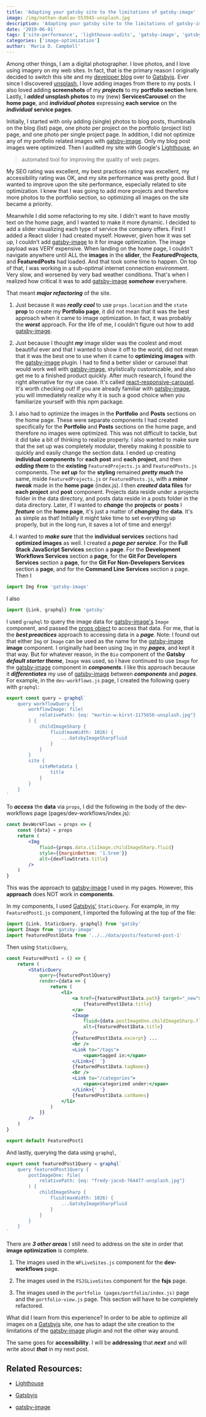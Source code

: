 ```yaml
---
title: 'Adapting your gatsby site to the limitations of gatsby-image'
image: /img/nathan-dumlao-553945-unsplash.jpg
description: 'Adapting your gatsby site to the limitations of gatsby-image.'
date: '2019-06-01'
tags: ['site-performance', 'lighthouse-audits', 'gatsby-image', 'gatsbyjs']
categories: ['image-optimization']
author: 'Maria D. Campbell'
---
```


Among other things, I am a digital photographer. I love photos, and I love using
imagery on my web sites. In fact, that is the primary reason I originally
decided to switch this site and my
[developer blog](https://www.mariadcampbell.com/) over to
[Gatsbyjs](https://www.gatsbyjs.org/). Ever since I discovered
[unsplash](https://unsplash.com/), I love adding images from there to my posts.
I also loved adding **screenshots** of my **_projects_** to my **portfolio
section** here. Lastly, I **_added_** **unsplash photos** to my (new)
**ServicesCarousel** on the **home page**, and **_individual photos_**
expressing **each service** on the **_individual_** **service pages**.

Initially, I started with only adding (single) photos to blog posts, thumbnails
on the blog (list) page, one photo per project on the portfolio (project list)
page, and one photo per single project page. In addition, I did not optimize any
of my portfolio related images with
[gatsby-image](https://www.gatsbyjs.org/packages/gatsby-image/). Only my blog
post images were optimized. Then I audited my site with Google's
[Lighthouse](https://developers.google.com/web/tools/lighthouse/), an

> automated tool for improving the quality of web pages.

My SEO rating was excellent, my best practices rating was excellent, my
accessibility rating was OK, and my site performance was pretty good. But I
wanted to improve upon the site performance, especially related to site
optimization. I knew that I was going to add more projects and therefore more
photos to the portfolio section, so optimizing all images on the site became a
priority.

Meanwhile I did some refactoring to my site. I didn't want to have mostly text
on the home page, and I wanted to make it more dynamic. I decided to add a
slider visualizing each type of service the company offers. First I added a
React slider I had created myself. However, given how it was set up, I couldn't
add [gatsby-image](https://www.gatsbyjs.org/packages/gatsby-image/) to it for
image optimization. The image payload was VERY expensive. When landing on the
home page, I couldn't navigate anywhere until ALL the **images** in the
**slider**, the **FeaturedProjects**, and **FeaturedPosts** had loaded. And that
took some time to happen. On top of that, I was working in a sub-optimal
internet connection environment. Very slow, and worsened by very bad weather
conditions. That's when I realized how critical it was to add
[gatsby-image](https://www.gatsbyjs.org/packages/gatsby-image/) **_somehow_**
everywhere.

That meant **_major refactoring_** of the site.

1. Just because it was **_really cool_** to use `props.location` and the `state`
   **prop** to create my **Portfolio page**, it did not mean that it was the
   best approach when it came to image optimization. In fact, it was probably
   the **_worst_** approach. For the life of me, I couldn't figure out how to
   add [gatsby-image](https://www.gatsbyjs.org/packages/gatsby-image/).

2. Just because I thought **_my_** image slider was the coolest and most
   beautiful ever and that I wanted to show it off to the world, did not mean
   that it was the best one to use when it came to **optimizing images** with
   the [gatsby-image](https://www.gatsbyjs.org/packages/gatsby-image/) plugin. I
   had to find a better slider or carousel that would work well with
   [gatsby-image](https://www.gatsbyjs.org/packages/gatsby-image/),
   stylistically customizable, and also get me to a finished product quickly.
   After much research, I found the right alternative for my use case. It's
   called
   [react-responsive-carousel](https://www.npmjs.com/package/react-responsive-carousel).
   It's worth checking out! If you are already familiar with
   [gatsby-image](https://www.gatsbyjs.org/packages/gatsby-image/), you will
   immediately realize why it is such a good choice when you familiarize
   yourself with this npm package.

3. I also had to optimize the images in the **Portfolio** and **Posts** sections
   on the home page. These were separate components I had created specifically
   for the **Portfolio** and **Posts** sections on the home page, and therefore
   no images were optimized. This was not difficult to tackle, but it did take a
   bit of thinking to realize properly. I also wanted to make sure that the set
   up was completely modular, thereby making it possible to quickly and easily
   change the section data. I ended up creating **individual components** for
   **each post** and **each project**, and then **_adding them_** to the
   **existing** `FeaturedProjects.js` and `FeaturedPosts.js` components. The
   **_set up_** for the **styling** remained **_pretty much_** the same, inside
   `FeaturedProjects.js` or `FeaturedPosts.js`, with a **_minor tweak_** made in
   the **home page** (index.js). I then **_created_** **data files** for **each
   project** and **post** component. Projects data reside under a projects
   folder in the data directory, and posts data reside in a posts folder in the
   data directory. Later, if I wanted to **_change_** the **projects** or
   **posts** I **_feature_** on the **home page**, it's just a matter of
   **_changing_** the **data**. It's as simple as that! Initially it might take
   time to set everything up properly, but in the long run, it saves a lot of
   time and energy!

4. I wanted to **_make sure_** that the **individual services** sections had
   **optimized images** as well. I created a **_page per service_**. For the
   **Full Stack JavaScript Services** section a **page**. For the **Development
   Workflows Services** section a **page**, for the **Git For Developers
   Services** section a **page**, for the **Git For Non-Developers Services**
   section a **page**, and for the **Command Line Services** section a page.
   Then I

```jsx
import Img from 'gatsby-image'
```

I also

```jsx
import {Link, graphql} from 'gatsby'
```

I used `graphql` to query the image data for
[gatsby-image's](https://www.gatsbyjs.org/packages/gatsby-image/) `Image`
component, and passed the
[props object](https://reactjs.org/docs/components-and-props.html) to access
that data. For me, that is the **_best preactices_** approach to accessing data
in a **_page_**. Note: I found out that either `Img` or `Image` can be used as
the name for the [gatsby-image](https://www.gatsbyjs.org/packages/gatsby-image/)
**image** component. I originally had been using `Img` in my **_pages_**, and
kept it that way. But for whatever reason, in the `Bio` component of the
**Gatsby** **_default starter theme_**, `Image` was used, so I have continued to
use `Image` for the
[gatsby-image](https://www.gatsbyjs.org/packages/gatsby-image/) component in
**_components_**. I like this approach because it **_differentiates_** my use of
[gatsby-image](https://www.gatsbyjs.org/packages/gatsby-image/) between
**_components_** and **_pages_**. For example, in the `dev-workflows.js` page, I
created the following query with `graphql`:

```js
export const query = graphql`
    query workflowQuery {
        workflowImage: file(
            relativePath: {eq: "martin-w-kirst-1175656-unsplash.jpg"}
        ) {
            childImageSharp {
                fluid(maxWidth: 1026) {
                    ...GatsbyImageSharpFluid
                }
            }
        }
        site {
            siteMetadata {
                title
            }
        }
    }
`
```

To **_access_** the **data** via `props`, I did the following in the body of the
dev-workflows page (pages/dev-workflows/index.js):

```jsx
const DevWorkFlows = props => {
    const {data} = props
    return (
        <Img
            fluid={props.data.cliImage.childImageSharp.fluid}
            style={{marginBottom: '1.5rem'}}
            alt={devFlowStrats.title}
        />
    )
}
```

This was the approach to
[gatsby-image](https://www.gatsbyjs.org/packages/gatsby-image/) I used in my
pages. However, this **approach** does NOT work in **components**.

In my components, I used [Gatsbyjs'](https://www.gatsbyjs.org/) `StaticQuery`.
For example, in my `FeaturedPost1.js` component, I imported the following at the
top of the file:

```jsx
import {Link, StaticQuery, graphql} from 'gatsby'
import Image from 'gatsby-image'
import featuredPost1Data from '../../data/posts/featured-post-1'
```

Then using `StaticQuery`,

```jsx
const FeaturedPost1 = () => {
    return (
        <StaticQuery
            query={featuredPost1Query}
            render={data => {
                return (
                    <li>
                        <a href={featuredPost1Data.path} target="_new">
                            {featuredPost1Data.title}
                        </a>
                        <Image
                            fluid={data.postImageOne.childImageSharp.fluid}
                            alt={featuredPost1Data.title}
                        />
                        {featuredPost1Data.excerpt} ...
                        <br />
                        <Link to="/tags">
                            <span>tagged in:</span>
                        </Link>{' '}
                        {featuredPost1Data.tagNames}
                        <br />
                        <Link to="/categories">
                            <span>categorized under:</span>
                        </Link>{' '}
                        {featuredPost1Data.catNames}
                    </li>
                )
            }}
        />
    )
}

export default FeaturedPost1
```

And lastly, querying the data using `graphql`,

```js
export const featuredPost1Query = graphql`
    query featuredPost1Query {
        postImageOne: file(
            relativePath: {eq: "fredy-jacob-764477-unsplash.jpg"}
        ) {
            childImageSharp {
                fluid(maxWidth: 1026) {
                    ...GatsbyImageSharpFluid
                }
            }
        }
    }
`
```

There are **_3 other areas_** I still need to address on the site in order that
**image optimization** is complete.

1. The images used in the `WFLiveSites.js` component for the **dev-workflows**
   page.

2. The images used in the `FSJSLiveSites` component for the **fsjs** page.

3. The images used in the `portfolio (pages/portfolio/index.js)` page and the
   `portfolio-view.js` page. This section will have to be completely refactored.

What did I learn from this experience? In order to be able to optimize all
images on a [Gatsbyjs](https://www.gatsbyjs.org/) site, one has to adapt the
site creation to the limitations of the
[gatsby-image](https://www.gatsbyjs.org/packages/gatsby-image/) plugin and not
the other way around.

The same goes for **accessibility**. I will be **addressing** that **_next_**
and will write about **_that_** in my next post.

## Related Resources:

-   [Lighthouse](https://developers.google.com/web/tools/lighthouse/)

-   [Gatsbyjs](https://www.gatsbyjs.org/)

-   [gatsby-image](https://www.gatsbyjs.org/packages/gatsby-image/)
